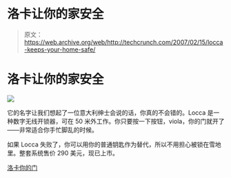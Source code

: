 # 洛卡让你的家安全

> 原文：<https://web.archive.org/web/http://techcrunch.com/2007/02/15/locca-keeps-your-home-safe/>

# 洛卡让你的家安全

![](img/672ac5d80f2c08974902bc79e787e91d.png)

它的名字让我们想起了一位意大利绅士会说的话，你真的不会错的。Locca 是一种数字无线开锁器，可在 50 米外工作。你只要按一下按钮，viola，你的门就开了——非常适合你手忙脚乱的时候。

如果 Locca 失败了，你可以用你的普通钥匙作为替代，所以不用担心被锁在雪地里。整套系统售价 290 美元，现已上市。

[洛卡你的门](https://web.archive.org/web/20210302203456/http://www.ubergizmo.com/15/archives/2007/02/locca_your_door.html)